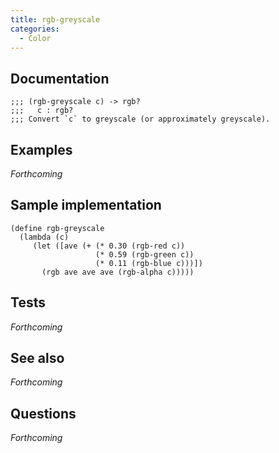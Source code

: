 ```yaml
---
title: rgb-greyscale
categories: 
  - Color
---
```

## Documentation

```
;;; (rgb-greyscale c) -> rgb?
;;;   c : rgb?
;;; Convert `c` to greyscale (or approximately greyscale).
```

## Examples

_Forthcoming_

## Sample implementation 

```
(define rgb-greyscale
  (lambda (c)
     (let ([ave (+ (* 0.30 (rgb-red c))
                   (* 0.59 (rgb-green c))
                   (* 0.11 (rgb-blue c)))])
       (rgb ave ave ave (rgb-alpha c)))))
```

## Tests

_Forthcoming_

## See also

_Forthcoming_

## Questions

_Forthcoming_
